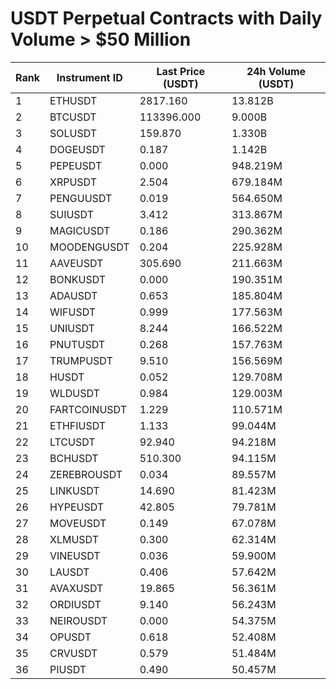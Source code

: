 # USDT Perpetual Contracts with Daily Volume > $50 Million

| Rank | Instrument ID | Last Price (USDT) | 24h Volume (USDT) |
|------|---------------|-------------------|-------------------|
| 1 | ETHUSDT | 2817.160 | 13.812B |
| 2 | BTCUSDT | 113396.000 | 9.000B |
| 3 | SOLUSDT | 159.870 | 1.330B |
| 4 | DOGEUSDT | 0.187 | 1.142B |
| 5 | PEPEUSDT | 0.000 | 948.219M |
| 6 | XRPUSDT | 2.504 | 679.184M |
| 7 | PENGUUSDT | 0.019 | 564.650M |
| 8 | SUIUSDT | 3.412 | 313.867M |
| 9 | MAGICUSDT | 0.186 | 290.362M |
| 10 | MOODENGUSDT | 0.204 | 225.928M |
| 11 | AAVEUSDT | 305.690 | 211.663M |
| 12 | BONKUSDT | 0.000 | 190.351M |
| 13 | ADAUSDT | 0.653 | 185.804M |
| 14 | WIFUSDT | 0.999 | 177.563M |
| 15 | UNIUSDT | 8.244 | 166.522M |
| 16 | PNUTUSDT | 0.268 | 157.763M |
| 17 | TRUMPUSDT | 9.510 | 156.569M |
| 18 | HUSDT | 0.052 | 129.708M |
| 19 | WLDUSDT | 0.984 | 129.003M |
| 20 | FARTCOINUSDT | 1.229 | 110.571M |
| 21 | ETHFIUSDT | 1.133 | 99.044M |
| 22 | LTCUSDT | 92.940 | 94.218M |
| 23 | BCHUSDT | 510.300 | 94.115M |
| 24 | ZEREBROUSDT | 0.034 | 89.557M |
| 25 | LINKUSDT | 14.690 | 81.423M |
| 26 | HYPEUSDT | 42.805 | 79.781M |
| 27 | MOVEUSDT | 0.149 | 67.078M |
| 28 | XLMUSDT | 0.300 | 62.314M |
| 29 | VINEUSDT | 0.036 | 59.900M |
| 30 | LAUSDT | 0.406 | 57.642M |
| 31 | AVAXUSDT | 19.865 | 56.361M |
| 32 | ORDIUSDT | 9.140 | 56.243M |
| 33 | NEIROUSDT | 0.000 | 54.375M |
| 34 | OPUSDT | 0.618 | 52.408M |
| 35 | CRVUSDT | 0.579 | 51.484M |
| 36 | PIUSDT | 0.490 | 50.457M |

